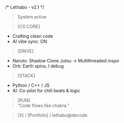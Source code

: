 /* Lethabo - v2.1 */
> System active  

> [CS CORE]  
- Crafting clean code  
- AI vibe sync: ON  

> [DRIVE]  
- Naruto: Shadow Clone Jutsu -> Multithreaded inspo  
- Orb: Earth spins, I debug  

> [STACK]  
- Python / C++ / JS  
- AI: Co-pilot for chill beats & logic  

> [RUN]  
"Code flows like chakra."  

> [X] / [Portfolio] / lethabo@decode
